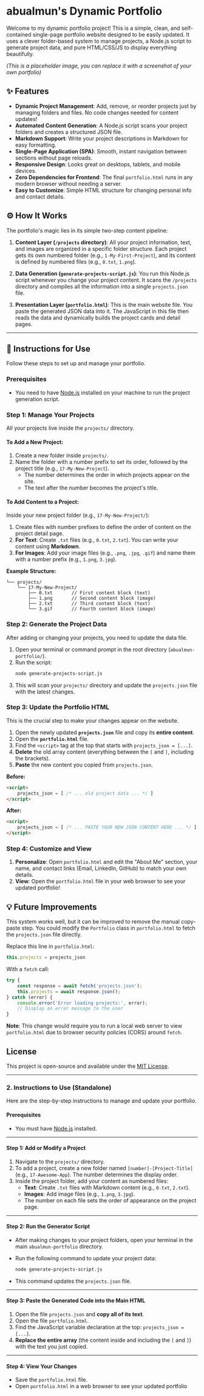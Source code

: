 # abualmun's Dynamic Portfolio

Welcome to my dynamic portfolio project! This is a simple, clean, and self-contained single-page portfolio website designed to be easily updated. It uses a clever folder-based system to manage projects, a Node.js script to generate project data, and pure HTML/CSS/JS to display everything beautifully.

 
*(This is a placeholder image, you can replace it with a screenshot of your own portfolio)*

## ✨ Features

-   **Dynamic Project Management**: Add, remove, or reorder projects just by managing folders and files. No code changes needed for content updates!
-   **Automated Content Generation**: A Node.js script scans your project folders and creates a structured JSON file.
-   **Markdown Support**: Write your project descriptions in Markdown for easy formatting.
-   **Single-Page Application (SPA)**: Smooth, instant navigation between sections without page reloads.
-   **Responsive Design**: Looks great on desktops, tablets, and mobile devices.
-   **Zero Dependencies for Frontend**: The final `portfolio.html` runs in any modern browser without needing a server.
-   **Easy to Customize**: Simple HTML structure for changing personal info and contact details.

## ⚙️ How It Works

The portfolio's magic lies in its simple two-step content pipeline:

1.  **Content Layer (`/projects` directory)**: All your project information, text, and images are organized in a specific folder structure. Each project gets its own numbered folder (e.g., `1-My-First-Project`), and its content is defined by numbered files (e.g., `0.txt`, `1.png`).

2.  **Data Generation (`generate-projects-script.js`)**: You run this Node.js script whenever you change your project content. It scans the `/projects` directory and compiles all the information into a single `projects.json` file.

3.  **Presentation Layer (`portfolio.html`)**: This is the main website file. You paste the generated JSON data into it. The JavaScript in this file then reads the data and dynamically builds the project cards and detail pages.

---

## 🚀 Instructions for Use

Follow these steps to set up and manage your portfolio.

### Prerequisites

-   You need to have [Node.js](https://nodejs.org/) installed on your machine to run the project generation script.

### Step 1: Manage Your Projects

All your projects live inside the `projects/` directory.

#### To Add a New Project:

1.  Create a new folder inside `projects/`.
2.  Name the folder with a number prefix to set its order, followed by the project title (e.g., `17-My-New-Project`).
    -   The number determines the order in which projects appear on the site.
    -   The text after the number becomes the project's title.

#### To Add Content to a Project:

Inside your new project folder (e.g., `17-My-New-Project/`):

1.  Create files with number prefixes to define the order of content on the project detail page.
2.  **For Text**: Create `.txt` files (e.g., `0.txt`, `2.txt`). You can write your content using **Markdown**.
3.  **For Images**: Add your image files (e.g., `.png`, `.jpg`, `.gif`) and name them with a number prefix (e.g., `1.png`, `3.jpg`).

**Example Structure:**

```
└── projects/
    └── 17-My-New-Project/
        ├── 0.txt       // First content block (text)
        ├── 1.png       // Second content block (image)
        ├── 2.txt       // Third content block (text)
        └── 3.gif       // Fourth content block (image)
```

### Step 2: Generate the Project Data

After adding or changing your projects, you need to update the data file.

1.  Open your terminal or command prompt in the root directory (`abualmun-portfolio/`).
2.  Run the script:
    ```bash
    node generate-projects-script.js
    ```
3.  This will scan your `projects/` directory and update the `projects.json` file with the latest changes.

### Step 3: Update the Portfolio HTML

This is the crucial step to make your changes appear on the website.

1.  Open the newly updated **`projects.json`** file and copy its **entire content**.
2.  Open the **`portfolio.html`** file.
3.  Find the `<script>` tag at the top that starts with `projects_json = [...]`.
4.  **Delete** the old array content (everything between the `[` and `]`, including the brackets).
5.  **Paste** the new content you copied from `projects.json`.

**Before:**
```html
<script>
    projects_json = [ /* ... old project data ... */ ]
</script>
```

**After:**
```html
<script>
    projects_json = [ /* ... PASTE YOUR NEW JSON CONTENT HERE ... */ ]
</script>
```

### Step 4: Customize and View

1.  **Personalize**: Open `portfolio.html` and edit the "About Me" section, your name, and contact links (Email, LinkedIn, GitHub) to match your own details.
2.  **View**: Open the `portfolio.html` file in your web browser to see your updated portfolio!

## 💡 Future Improvements

This system works well, but it can be improved to remove the manual copy-paste step. You could modify the `Portfolio` class in `portfolio.html` to fetch the `projects.json` file directly.

Replace this line in `portfolio.html`:
```javascript
this.projects = projects_json
```
With a `fetch` call:
```javascript
try {
    const response = await fetch('projects.json');
    this.projects = await response.json();
} catch (error) {
    console.error('Error loading projects:', error);
    // Display an error message to the user
}
```
**Note**: This change would require you to run a local web server to view `portfolio.html` due to browser security policies (CORS) around `fetch`.

## License

This project is open-source and available under the [MIT License](LICENSE).

***

### 2. Instructions to Use (Standalone)

Here are the step-by-step instructions to manage and update your portfolio.

#### **Prerequisites**

-   You must have [Node.js](https://nodejs.org/) installed.

---

#### **Step 1: Add or Modify a Project**

1.  Navigate to the `projects/` directory.
2.  To add a project, create a new folder named `[number]-[Project-Title]` (e.g., `17-Awesome-App`). The number determines the display order.
3.  Inside the project folder, add your content as numbered files:
    -   **Text**: Create `.txt` files with Markdown content (e.g., `0.txt`, `2.txt`).
    -   **Images**: Add image files (e.g., `1.png`, `3.jpg`).
    -   The number on each file sets the order of appearance on the project page.

---

#### **Step 2: Run the Generator Script**

-   After making changes to your project folders, open your terminal in the main `abualmun-portfolio` directory.
-   Run the following command to update your project data:

    ```bash
    node generate-projects-script.js
    ```
-   This command updates the `projects.json` file.

---

#### **Step 3: Paste the Generated Code into the Main HTML**

1.  Open the file `projects.json` and **copy all of its text**.
2.  Open the file `portfolio.html`.
3.  Find the JavaScript variable declaration at the top: `projects_json = [...]`.
4.  **Replace the entire array** (the content inside and including the `[` and `]`) with the text you just copied.

---

#### **Step 4: View Your Changes**

-   Save the `portfolio.html` file.
-   Open `portfolio.html` in a web browser to see your updated portfolio
